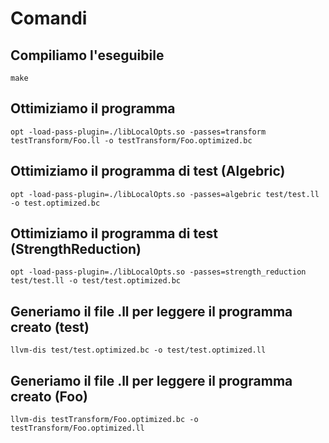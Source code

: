 # Comandi

## Compiliamo l'eseguibile

    make

## Ottimiziamo il programma

    opt -load-pass-plugin=./libLocalOpts.so -passes=transform testTransform/Foo.ll -o testTransform/Foo.optimized.bc

## Ottimiziamo il programma di test (Algebric)

    opt -load-pass-plugin=./libLocalOpts.so -passes=algebric test/test.ll -o test.optimized.bc
    
## Ottimiziamo il programma di test (StrengthReduction)

    opt -load-pass-plugin=./libLocalOpts.so -passes=strength_reduction test/test.ll -o test/test.optimized.bc

## Generiamo il file .ll per leggere il programma creato (test)

    llvm-dis test/test.optimized.bc -o test/test.optimized.ll

## Generiamo il file .ll per leggere il programma creato (Foo)

    llvm-dis testTransform/Foo.optimized.bc -o testTransform/Foo.optimized.ll